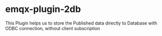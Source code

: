 emqx-plugin-2db
===================

This Plugin helps us to store the Published data directly to Database with ODBC connection, without client subscription 
